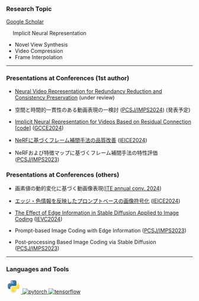 ### Research Topic
[Google Scholar](https://scholar.google.com/citations?user=I_9AZyYAAAAJ)<br> 

&emsp; Implicit Neural Representation<br>
- Novel View Synthesis<br>
- Video Compression<br>
- Frame Interpolation<br>

---
### Presentations at Conferences (1st author)
- [Neural Video Representation for Redundancy Reduction and Consistency Preservation](https://arxiv.org/pdf/2409.18497) (under review)

- 空間と時間的一貫性のある動画表現の一検討 ([PCSJ/IMPS2024](https://www.pcsj-imps.org/archive/2024.html)) (発表予定) 

- [Implicit Neural Representation for Videos Based on Residual Connection](https://arxiv.org/abs/2407.06164) [[code](https://github.com/th359/RC-HNeRV)] ([GCCE2024](https://www.ieee-gcce.org/2024/index.html))<br>

- [NeRFに基づくフレーム補間手法の品質改善](https://www.ams.giti.waseda.ac.jp/data/pdf-files/2024IEICE_D-11A-26.pdf) ([IEICE2024](https://www.ieice.org/jpn_r/activities/taikai/general/2024/))<br>

- NeRFおよび特徴マップに基づくフレーム補間手法の特性評価 ([PCSJ/IMPS2023](https://www.pcsj-imps.org/archive/2023.html))

### Presentations at Conferences (others)
- 画素値の動的変化に基づく動画像表現([ITE annual conv. 2024](https://www.ite.or.jp/annual/2024/))<br>

- [エッジ・色情報を反映したプロンプトベースの画像符号化](https://www.ams.giti.waseda.ac.jp/data/pdf-files/2024IEICE_D-11A-27.pdf) ([IEICE2024](https://www.ieice.org/jpn_r/activities/taikai/general/2024/))<br>

- [The Effect of Edge Information in Stable Diffusion Applied to Image Coding](https://www.ams.giti.waseda.ac.jp/data/pdf-files/2024IEVC_LBP-15.pdf) ([IEVC2024](https://www.iieej.org/en/ievc2024/))<br>

- Prompt-based Image Coding with Edge Information ([PCSJ/IMPS2023](https://www.pcsj-imps.org/archive/2023.html))

- Post-processing Based Image Coding via Stable Diffusion ([PCSJ/IMPS2023](https://www.pcsj-imps.org/archive/2023.html))

---

### Languages and Tools
<p align="left"> <a href="https://www.python.org" target="_blank" rel="noreferrer"> <img src="https://raw.githubusercontent.com/devicons/devicon/master/icons/python/python-original.svg" alt="python" width="40" height="40"/> </a> <a href="https://pytorch.org/" target="_blank" rel="noreferrer"> <img src="https://www.vectorlogo.zone/logos/pytorch/pytorch-icon.svg" alt="pytorch" width="40" height="40"/> </a> <a href="https://www.tensorflow.org" target="_blank" rel="noreferrer"> <img src="https://www.vectorlogo.zone/logos/tensorflow/tensorflow-icon.svg" alt="tensorflow" width="40" height="40"/> </a> </p>
